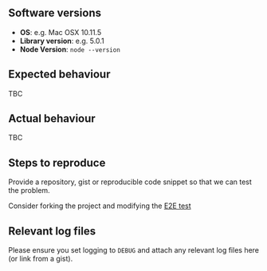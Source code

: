 ## Software versions

-   **OS**: e.g. Mac OSX 10.11.5
-   **Library version**: e.g. 5.0.1
-   **Node Version**: `node --version`

## Expected behaviour

TBC

## Actual behaviour

TBC

## Steps to reproduce

Provide a repository, gist or reproducible code snippet so that we can test the problem.

Consider forking the project and modifying the [E2E test](https://github.com/pact-foundation/pact-ruby-standalone-e2e-example)

## Relevant log files

Please ensure you set logging to `DEBUG` and attach any relevant log files here (or link from a gist).
